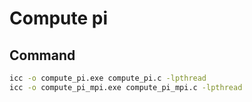 # Compute pi

## Command
```sh
icc -o compute_pi.exe compute_pi.c -lpthread
icc -o compute_pi_mpi.exe compute_pi_mpi.c -lpthread
```